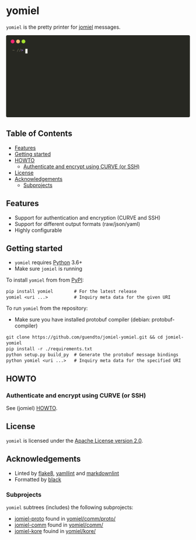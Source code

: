 # yomiel

`yomiel` is the pretty printer for [jomiel] messages.

![Example (yomiel)](./docs/examples/yomiel-framed.svg)

## Table of Contents

<!-- vim-markdown-toc GFM -->

- [Features](#features)
- [Getting started](#getting-started)
- [HOWTO](#howto)
  - [Authenticate and encrypt using CURVE (or SSH)](#authenticate-and-encrypt-using-curve-or-ssh)
- [License](#license)
- [Acknowledgements](#acknowledgements)
  - [Subprojects](#subprojects)

<!-- vim-markdown-toc -->

## Features

- Support for authentication and encryption (CURVE and SSH)
- Support for different output formats (raw/json/yaml)
- Highly configurable

## Getting started

- `yomiel` requires [Python] 3.6+
- Make sure `jomiel` is running

To install `yomiel` from from [PyPI]:

```shell
pip install yomiel        # For the latest release
yomiel <uri ...>          # Inquiry meta data for the given URI
```

To run `yomiel` from the repository:

- Make sure you have installed protobuf compiler (debian:
  protobuf-compiler)

```shell
git clone https://github.com/guendto/jomiel-yomiel.git && cd jomiel-yomiel
pip install -r ./requirements.txt
python setup.py build_py  # Generate the protobuf message bindings
python yomiel <uri ...>   # Inquiry meta data for the specified URI
```

## HOWTO

### Authenticate and encrypt using CURVE (or SSH)

See (jomiel) [HOWTO].

## License

`yomiel` is licensed under the [Apache License version 2.0][aplv2].

## Acknowledgements

- Linted by [flake8], [yamllint] and [markdownlint]
- Formatted by [black]

### Subprojects

`yomiel` subtrees (includes) the following subprojects:

- [jomiel-proto] found in [yomiel/comm/proto/](yomiel/comm/proto/)
- [jomiel-comm] found in [yomiel/comm/](yomiel/comm/)
- [jomiel-kore] fouind in [yomiel/kore/](yomiel/kore/)

[markdownlint]: https://github.com/markdownlint/markdownlint
[jomiel-proto]: https://github.com/guendto/jomiel-proto/
[python]: https://www.python.org/about/gettingstarted/
[jomiel-comm]: https://github.com/guendto/jomiel-comm/
[jomiel-kore]: https://github.com/guendto/jomiel-kore/
[howto]: https://github.com/guendto/jomiel/#howto
[yamllint]: https://pypi.org/project/yamllint/
[jomiel]: https://github.com/guendto/jomiel/
[aplv2]: https://www.tldrlegal.com/l/apache2
[flake8]: https://pypi.org/project/flake8/
[black]: https://pypi.org/project/black/
[pypi]: https://pypi.org/
